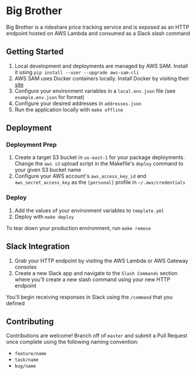 # Big Brother

Big Brother is a rideshare price tracking service and is exposed as an HTTP endpoint hosted on AWS Lambda and consumed as a Slack slash command

## Getting Started

1. Local development and deployments are managed by AWS SAM. Install it using `pip install --user --upgrade aws-sam-cli`
2. AWS SAM uses Docker containers locally. Install Docker by visiting their [site](https://docs.docker.com/docker-for-mac/install/)
3. Configure your environment variables in a `local.env.json` file (see `example.env.json` for format)
4. Configure your desired addresses in `addresses.json`
5. Run the application locally with `make offline`

## Deployment

### Deployment Prep

1. Create a target S3 bucket in `us-east-1` for your package deployments. Change the `aws s3` upload script in the Makefile's `deploy` command to your given S3 bucket name
2. Configure your AWS account's `aws_access_key_id` and `aws_secret_access_key` as the `[personal]` profile in `~/.aws/credentials`

### Deploy

1. Add the values of your environment variables to `template.yml`
2. Deploy with `make deploy`

To tear down your production environment, run `make remove`

## Slack Integration

1. Grab your HTTP endpoint by visiting the AWS Lambda or AWS Gateway consoles
2. Create a new Slack app and navigate to the `Slash Commands` section where you'll create a new slash command using your new HTTP endpoint

You'll begin receiving responses in Slack using the `/command` that you defined

## Contributing

Contributions are welcome! Branch off of `master` and submit a Pull Request once complete using the following naming convention:

- `feature/name`
- `task/name`
- `bug/name`
